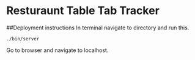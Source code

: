 Resturaunt Table Tab Tracker
==========================

##Deployment instructions
In terminal navigate to directory and run this.

    ./bin/server
    
Go to browser and navigate to localhost.
